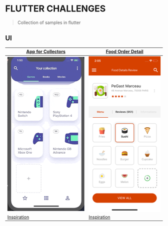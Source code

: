 # FLUTTER CHALLENGES

> Collection of samples in flutter

## UI


|[App for Collectors](https://github.com/arleyhr/flutter_challenges/tree/develop/lib/apps/app_for_collectors)| [Food Order Detail](https://github.com/arleyhr/flutter_challenges/tree/develop/lib/apps/restaurant_details_review)|
|--|--|
|<img src='https://github.com/arleyhr/flutter_challenges/blob/develop/lib/apps/app_for_collectors/screenshots/demo.gif?raw=true' />|<img src='https://github.com/arleyhr/flutter_challenges/blob/develop/lib/apps/restaurant_details_review/screenshots/screen.png?raw=true' width='360' />
[Inspiration](https://dribbble.com/shots/6322484-App-for-collectors)|[Inspiration](https://www.uplabs.com/posts/food-order-detail-page-ui-for-app)
